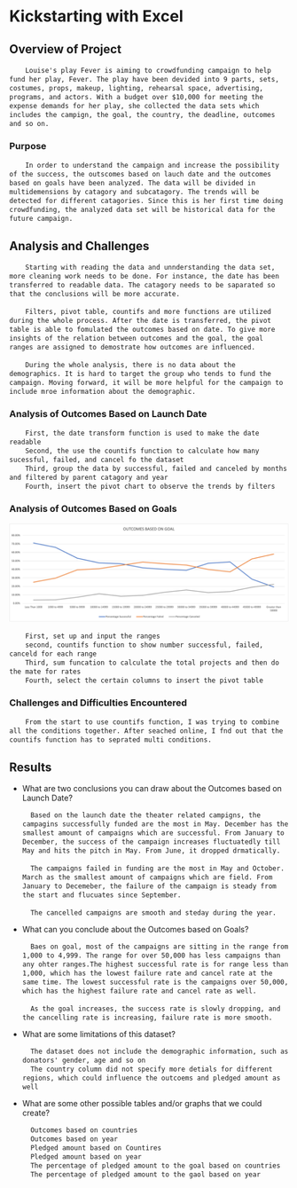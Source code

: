 # Kickstarting with Excel

## Overview of Project

        Louise's play Fever is aiming to crowdfunding campaign to help fund her play, Fever. The play have been devided into 9 parts, sets, costumes, props, makeup, lighting, rehearsal space, advertising, programs, and actors. With a budget over $10,000 for meeting the expense demands for her play, she collected the data sets which includes the campign, the goal, the country, the deadline, outcomes and so on.

### Purpose

        In order to understand the campaign and increase the possibility of the success, the outscomes based on lauch date and the outcomes based on goals have been analyzed. The data will be divided in multidemensions by catagory and subcatagory. The trends will be detected for different catagories. Since this is her first time doing crowdfunding, the analyzed data set will be historical data for the future campaign.

## Analysis and Challenges

        Starting with reading the data and unnderstanding the data set, more cleaning work needs to be done. For instance, the date has been transferred to readable data. The catagory needs to be saparated so that the conclusions will be more accurate.

        Filters, pivot table, countifs and more functions are utilized during the whole process. After the date is transferred, the pivot table is able to fomulated the outcomes based on date. To give more insights of the relation between outcomes and the goal, the goal ranges are assigned to demostrate how outcomes are influenced.

        During the whole analysis, there is no data about the demographics. It is hard to target the group who tends to fund the campaign. Moving forward, it will be more helpful for the campaign to include mroe information about the demographic.

### Analysis of Outcomes Based on Launch Date
        
        First, the date transform function is used to make the date readable
        Second, the use the countifs function to calculate how many sucessful, failed, and cancel fo the dataset
        Third, group the data by successful, failed and canceled by months and filtered by parent catagory and year
        Fourth, insert the pivot chart to observe the trends by filters


### Analysis of Outcomes Based on Goals

![alt text](https://github.com/Herbert-0820/kickstarter-analysis/blob/main/Outcomes%20Baes%20on%20Goal.png)

        First, set up and input the ranges
        second, countifs function to show number successful, failed, canceld for each range
        Third, sum funcation to calculate the total projects and then do the mate for rates
        Fourth, select the certain columns to insert the pivot table 

### Challenges and Difficulties Encountered

        From the start to use countifs function, I was trying to combine all the conditions together. After seached online, I fnd out that the countifs function has to seprated multi conditions.

## Results

- What are two conclusions you can draw about the Outcomes based on Launch Date?
       
        Based on the launch date the theater related campigns, the campagins successfully funded are the most in May. December has the smallest amount of campaigns which are successful. From January to December, the success of the campaign increases fluctuatedly till May and hits the pitch in May. From June, it dropped drmatically.

        The campaigns failed in funding are the most in May and October. March as the smallest amount of campaigns which are field. From January to Decemeber, the failure of the campaign is steady from the start and flucuates since September.

        The cancelled campaigns are smooth and steday during the year.

- What can you conclude about the Outcomes based on Goals?

        Baes on goal, most of the campaigns are sitting in the range from 1,000 to 4,999. The range for over 50,000 has less campaigns than any ohter ranges.The highest successful rate is for range less than 1,000, which has the lowest failure rate and cancel rate at the same time. The lowest successful rate is the campaigns over 50,000, which has the highest failure rate and cancel rate as well.

        As the goal increases, the success rate is slowly dropping, and the cancelling rate is increasing, failure rate is more smooth.

- What are some limitations of this dataset?

        The dataset does not include the demographic information, such as donators' gender, age and so on
        The country column did not specify more detials for different regions, which could influence the outcoems and pledged amount as well


- What are some other possible tables and/or graphs that we could create?
       
        Outcomes based on countries
        Outcomes based on year
        Pledged amount based on Countires
        Pledged amount based on year
        The percentage of pledged amount to the goal based on countries
        The percentage of pledged amount to the gaol based on year
